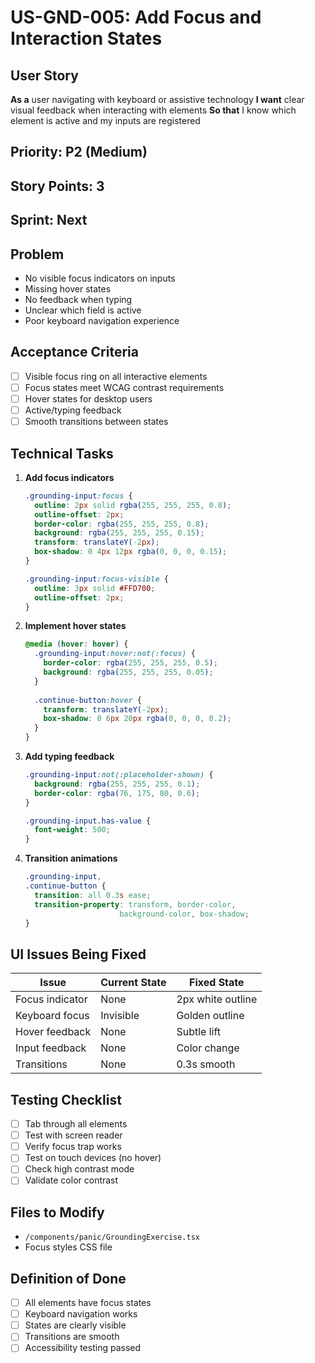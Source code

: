 # US-GND-005: Add Focus and Interaction States

## User Story
**As a** user navigating with keyboard or assistive technology
**I want** clear visual feedback when interacting with elements
**So that** I know which element is active and my inputs are registered

## Priority: P2 (Medium)
## Story Points: 3
## Sprint: Next

## Problem
- No visible focus indicators on inputs
- Missing hover states
- No feedback when typing
- Unclear which field is active
- Poor keyboard navigation experience

## Acceptance Criteria
- [ ] Visible focus ring on all interactive elements
- [ ] Focus states meet WCAG contrast requirements
- [ ] Hover states for desktop users
- [ ] Active/typing feedback
- [ ] Smooth transitions between states

## Technical Tasks
1. **Add focus indicators**
   ```css
   .grounding-input:focus {
     outline: 2px solid rgba(255, 255, 255, 0.8);
     outline-offset: 2px;
     border-color: rgba(255, 255, 255, 0.8);
     background: rgba(255, 255, 255, 0.15);
     transform: translateY(-2px);
     box-shadow: 0 4px 12px rgba(0, 0, 0, 0.15);
   }
   
   .grounding-input:focus-visible {
     outline: 3px solid #FFD700;
     outline-offset: 2px;
   }
   ```

2. **Implement hover states**
   ```css
   @media (hover: hover) {
     .grounding-input:hover:not(:focus) {
       border-color: rgba(255, 255, 255, 0.5);
       background: rgba(255, 255, 255, 0.05);
     }
     
     .continue-button:hover {
       transform: translateY(-2px);
       box-shadow: 0 6px 20px rgba(0, 0, 0, 0.2);
     }
   }
   ```

3. **Add typing feedback**
   ```css
   .grounding-input:not(:placeholder-shown) {
     background: rgba(255, 255, 255, 0.1);
     border-color: rgba(76, 175, 80, 0.6);
   }
   
   .grounding-input.has-value {
     font-weight: 500;
   }
   ```

4. **Transition animations**
   ```css
   .grounding-input,
   .continue-button {
     transition: all 0.3s ease;
     transition-property: transform, border-color, 
                        background-color, box-shadow;
   }
   ```

## UI Issues Being Fixed
| Issue | Current State | Fixed State |
|-------|--------------|------------|
| Focus indicator | None | 2px white outline |
| Keyboard focus | Invisible | Golden outline |
| Hover feedback | None | Subtle lift |
| Input feedback | None | Color change |
| Transitions | None | 0.3s smooth |

## Testing Checklist
- [ ] Tab through all elements
- [ ] Test with screen reader
- [ ] Verify focus trap works
- [ ] Test on touch devices (no hover)
- [ ] Check high contrast mode
- [ ] Validate color contrast

## Files to Modify
- `/components/panic/GroundingExercise.tsx`
- Focus styles CSS file

## Definition of Done
- [ ] All elements have focus states
- [ ] Keyboard navigation works
- [ ] States are clearly visible
- [ ] Transitions are smooth
- [ ] Accessibility testing passed